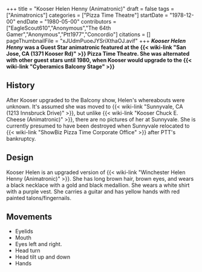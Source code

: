 +++
title = "Kooser Helen Henny (Animatronic)"
draft = false
tags = ["Animatronics"]
categories = ["Pizza Time Theatre"]
startDate = "1978-12-00"
endDate = "1980-05-00"
contributors = ["EagleScout610","Anonymous","The 64th Gamer","Anonymous","Ptt1977","Concordio"]
citations = []
pageThumbnailFile = "xJUdmPuoeJYSriXthaOJ.avif"
+++
***Kooser Helen Henny* was a Guest Star animatronic featured at the {{< wiki-link "San Jose, CA (1371 Kooser Rd)" >}} Pizza Time Theatre. She was alternated with other guest stars until 1980, when Kooser would upgrade to the {{< wiki-link "Cyberamics Balcony Stage" >}}**

## History

After Kooser upgraded to the Balcony show, Helen's whereabouts were unknown. It's assumed she was moved to {{< wiki-link "Sunnyvale, CA (1213 Innsbruck Drive)" >}}, but unlike {{< wiki-link "Kooser Chuck E. Cheese (Animatronic)" >}}, there are no pictures of her at Sunnyvale. She is currently presumed to have been destroyed when Sunnyvale relocated to {{< wiki-link "ShowBiz Pizza Time Corporate Office" >}} after PTT's bankruptcy.

## Design

Kooser Helen is an upgraded version of {{< wiki-link "Winchester Helen Henny (Animatronic)" >}}. She has long brown hair, brown eyes, and wears a black necklace with a gold and black medallion. She wears a white shirt with a purple vest. She carries a guitar and has yellow hands with red painted talons/fingernails.

## Movements

- Eyelids
- Mouth
- Eyes left and right.
- Head turn
- Head tilt up and down
- Hands
